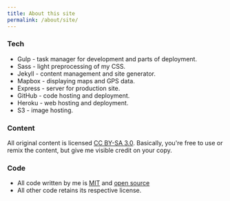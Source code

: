```yaml
---
title: About this site
permalink: /about/site/
---
```


### Tech

* Gulp - task manager for development and parts of deployment.
* Sass - light preprocessing of my CSS.
* Jekyll - content management and site generator.
* Mapbox - displaying maps and GPS data.
* Express - server for production site.
* GitHub - code hosting and deployment.
* Heroku - web hosting and deployment.
* S3 - image hosting.

### Content

All original content is licensed [CC BY-SA 3.0](https://creativecommons.org/licenses/by-sa/3.0/us/). Basically, you're free to use or remix the content, but give me visible credit on your copy.

### Code

* All code written by me is [MIT](https://github.com/rupl/chrisruppel.com/blob/master/LICENSE.md) and [open source](https://github.com/rupl/chrisruppel.com/)
* All other code retains its respective license.
